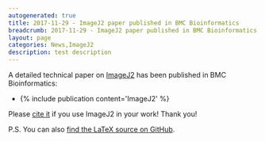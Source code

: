 ```yaml
---
autogenerated: true
title: 2017-11-29 - ImageJ2 paper published in BMC Bioinformatics
breadcrumb: 2017-11-29 - ImageJ2 paper published in BMC Bioinformatics
layout: page
categories: News,ImageJ2
description: test description
---
```


A detailed technical paper on [ImageJ2](ImageJ2 ) has been published in BMC Bioinformatics:

  - {% include publication content='ImageJ2' %}

Please [cite it](Citing ) if you use ImageJ2 in your work\! Thank you\!

P.S. You can also [find the LaTeX source on GitHub](https://github.com/imagej/imagej2-manuscript-2017).

 
